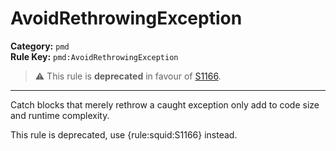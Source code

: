 
# AvoidRethrowingException
**Category:** `pmd`<br/>
**Rule Key:** `pmd:AvoidRethrowingException`<br/>
> :warning: This rule is **deprecated** in favour of [S1166](https://rules.sonarsource.com/java/RSPEC-1166).

-----

Catch blocks that merely rethrow a caught exception only add to code size and runtime complexity.

<p>
  This rule is deprecated, use {rule:squid:S1166} instead.
</p>

